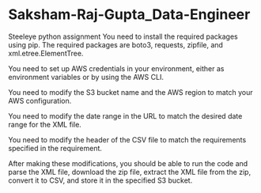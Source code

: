 # Saksham-Raj-Gupta_Data-Engineer
Steeleye python assignment
You need to install the required packages using pip. The required packages are boto3, requests, zipfile, and xml.etree.ElementTree.

You need to set up AWS credentials in your environment, either as environment variables or by using the AWS CLI.

You need to modify the S3 bucket name and the AWS region to match your AWS configuration.

You need to modify the date range in the URL to match the desired date range for the XML file.

You need to modify the header of the CSV file to match the requirements specified in the requirement.

After making these modifications, you should be able to run the code and parse the XML file, download the zip file, extract the XML file from the zip, convert it to CSV, and store it in the specified S3 bucket.

